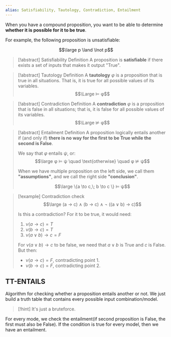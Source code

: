 ```yaml
---
alias: Satisfiability, Tautology, Contradiction, Entailment
---
```


When you have a compound proposition, you want to be able to determine **whether it is possible for it to be true**.

For example, the following proposition is unsatisfiable:

$$\large p \land \lnot p$$

> [!abstract] Satisfiability Definition
> A proposition is **satisfiable** if there exists a set of inputs that makes it output "True".

> [!abstract] Tautology Definition
> A **tautology** $φ$ is a proposition that is true in all situations. 
> That is, it is true for all possible values of its variables.
> $$\Large ⊨ φ$$

> [!abstract] Contradiction Definition
> A **contradiction** $φ$ is a proposition that is false in all situations; that is, it is false for all possible values of its variables.
> $$\Large ⊭ φ$$

> [!abstract] Entailment Definition
> A proposition logically entails another if (and only if) **there is no way for the first to be True while the second is False**.
> 
> We say that $φ$ entails $ψ$, or:
> $$\large φ ⊨ ψ \quad \text{otherwise} \quad φ ⊭ ψ$$
> 
> When we have multiple proposition on the left side, we call them **"assumptions"**, and we call the right side **"conclusion"**.
> 
> $$\large \{a \to c,\; b \to c \} ⊨ ψ$$

> [!example] Contradiction check
> $$\large (a → c) ∧ (b → c) ∧ ¬ ((a ∨ b) → c)$$
> 
> Is this a contradiction?
> For it to be true, it would need:
> 1. $ν (a → c) = T$ 
> 2. $ν (b → c) = T$
> 3. $ν (a ∨ b) → c = F$
> 
> For $ν (a ∨ b) → c$ to be false, we need that $a \lor b$ is True and $c$ is False.
> But then:
> - $ν (a → c) = F$, contradicting point 1.
> - $ν (b → c) = F$, contradicting point 2.



## TT-ENTAILS

Algorithm for checking whether a proposition entails another or not.
We just build a truth table that contains every possible input combination/model.

> [!hint]
> It's just a bruteforce.


For every mode, we check the entailment(if second proposition is False, the first must also be False).
If the condition is true for every model, then we have an entailment.